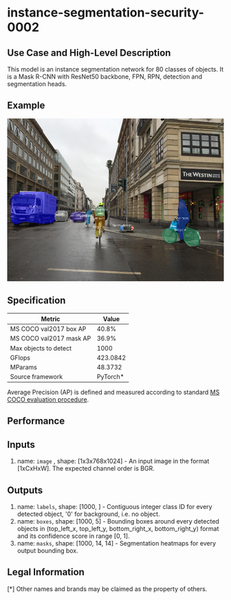 # instance-segmentation-security-0002

## Use Case and High-Level Description

This model is an instance segmentation network for 80 classes of objects.
It is a Mask R-CNN with ResNet50 backbone, FPN, RPN, detection and
segmentation heads.

## Example

![](./instance-segmentation-security-0002.png)

## Specification

| Metric                          | Value                                     |
|---------------------------------|-------------------------------------------|
| MS COCO val2017 box AP          | 40.8%                                     |
| MS COCO val2017 mask AP         | 36.9%                                     |
| Max objects to detect           | 1000                                      |
| GFlops                          | 423.0842                                  |
| MParams                         | 48.3732                                   |
| Source framework                | PyTorch\*                                 |

Average Precision (AP) is defined and measured according to standard
[MS COCO evaluation procedure](http://cocodataset.org/#detection-eval).

## Performance

## Inputs

1.	name: `image` , shape: [1x3x768x1024] - An input image in the format
    [1xCxHxW]. The expected channel order is BGR.

## Outputs

1.	name: `labels`, shape: [1000, ] - Contiguous integer class ID for every
    detected object, '0' for background, i.e. no object.
2.	name: `boxes`, shape: [1000, 5] - Bounding boxes around every detected objects
    in (top_left_x, top_left_y, bottom_right_x, bottom_right_y) format and its
    confidence score in range [0, 1].
3.	name: `masks`, shape: [1000, 14, 14] - Segmentation heatmaps for every output
    bounding box.

## Legal Information
[*] Other names and brands may be claimed as the property of others.
